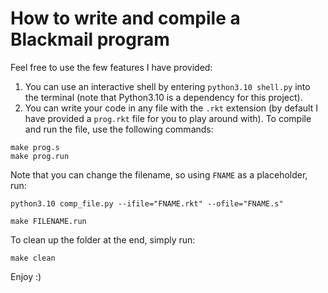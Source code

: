 # How to write and compile a Blackmail program
Feel free to use the few features I have provided:

1) You can use an interactive shell by entering `python3.10 shell.py` into the terminal (note that Python3.10 is a dependency for this project).
2) You can write your code in any file with the `.rkt` extension (by default I have provided a `prog.rkt` file for you to play around with). To compile and run the file, use the following commands:
```
make prog.s
make prog.run
```
Note that you can change the filename, so using `FNAME` as a placeholder, run:
```
python3.10 comp_file.py --ifile="FNAME.rkt" --ofile="FNAME.s"

make FILENAME.run
```
To clean up the folder at the end, simply run:
```
make clean
```
Enjoy :)
